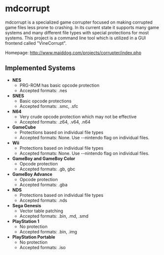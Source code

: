 mdcorrupt
=======

mdcorrupt is a specialized game corrupter focused on making corrupted game files less prone to crashing. In its current state it supports many game systems and many different file types with special protections for most systems. This project is a command line tool which is utilized in a GUI frontend called "VineCorrupt".

Homepage: http://www.maiddog.com/projects/corrupter/index.php

## Implemented Systems

* **NES**
  * PRG-ROM has basic opcode protection
  * Accepted formats: .nes
* **SNES**
  * Basic opcode protections
  * Accepted formats: .smc, .sfc
* **N64**
  * Very crude opcode protection which may not be effective
  * Accepted formats: .z64, .v64, .n64
* **GameCube**
  * Protections based on individual file types
  * Accepted formats: None. Use --nintendo flag on individual files.
* **Wii**
  * Protections based on individual file types
  * Accepted formats: None. Use --nintendo flag on individual files.
* **GameBoy and GameBoy Color**
  * Opcode protection
  * Accepted formats: .gb, gbc
* **GameBoy Advance**
  * Opcode protection
  * Accepted formats: .gba
* **NDS**
  * Protections based on individual file types
  * Accepted formats: .nds
* **Sega Genesis**
  * Vector table patching
  * Accepted formats: .bin, .md, .smd
* **PlayStation 1**
  * No protection
  * Accepted formats: .bin, .img
* **PlayStation Portable**
  * No protection
  * Accepted formats: .iso

